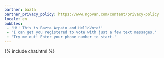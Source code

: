 ```yaml
---
partner: bazta
partner_privacy_policy: https://www.ngpvan.com/content/privacy-policy
locale: en
bubbles:
 - 'Hi! This is Bazta Arpaio and HelloVote!'
 - 'I can get you registered to vote with just a few text messages.'
 - 'Try me out! Enter your phone number to start.'
---
```

{% include chat.html %}


